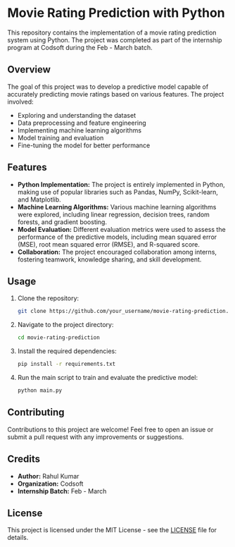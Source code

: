 # Movie Rating Prediction with Python

This repository contains the implementation of a movie rating prediction system using Python. The project was completed as part of the internship program at Codsoft during the Feb - March batch.

## Overview

The goal of this project was to develop a predictive model capable of accurately predicting movie ratings based on various features. The project involved:

- Exploring and understanding the dataset
- Data preprocessing and feature engineering
- Implementing machine learning algorithms
- Model training and evaluation
- Fine-tuning the model for better performance

## Features

- **Python Implementation:** The project is entirely implemented in Python, making use of popular libraries such as Pandas, NumPy, Scikit-learn, and Matplotlib.
- **Machine Learning Algorithms:** Various machine learning algorithms were explored, including linear regression, decision trees, random forests, and gradient boosting.
- **Model Evaluation:** Different evaluation metrics were used to assess the performance of the predictive models, including mean squared error (MSE), root mean squared error (RMSE), and R-squared score.
- **Collaboration:** The project encouraged collaboration among interns, fostering teamwork, knowledge sharing, and skill development.

## Usage

1. Clone the repository:

    ```bash
    git clone https://github.com/your_username/movie-rating-prediction.git
    ```

2. Navigate to the project directory:

    ```bash
    cd movie-rating-prediction
    ```

3. Install the required dependencies:

    ```bash
    pip install -r requirements.txt
    ```

4. Run the main script to train and evaluate the predictive model:

    ```bash
    python main.py
    ```

## Contributing

Contributions to this project are welcome! Feel free to open an issue or submit a pull request with any improvements or suggestions.

## Credits

- **Author:** Rahul Kumar
- **Organization:** Codsoft
- **Internship Batch:** Feb - March

## License

This project is licensed under the MIT License - see the [LICENSE](LICENSE) file for details.
